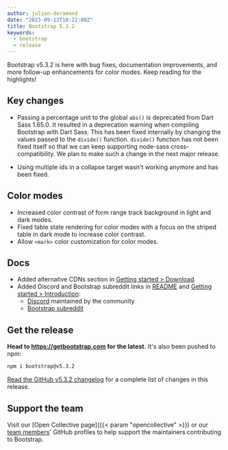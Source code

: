 ```yaml
---
author: julien-deramond
date: "2023-09-13T10:22:00Z"
title: Bootstrap 5.3.2
keywords:
  - bootstrap
  - release
---
```


Bootstrap v5.3.2 is here with bug fixes, documentation improvements, and more follow-up enhancements for color modes. Keep reading for the highlights!

## Key changes

- Passing a percentage unit to the global `abs()` is deprecated from Dart Sass 1.65.0. It resulted in a deprecation warning when compiling Bootstrap with Dart Sass. This has been fixed internally by changing the values passed to the `divide()` function. `divide()` function has not been fixed itself so that we can keep supporting node-sass cross-compatibility. We plan to make such a change in the next major release.

- Using multiple ids in a collapse target wasn't working anymore and has been fixed.

## Color modes

- Increased color contrast of form range track background in light and dark modes.
- Fixed table state rendering for color modes with a focus on the striped table in dark mode to increase color contrast.
- Allow `<mark>` color customization for color modes.

## Docs

- Added alternative CDNs section in [Getting started > Download](https://getbootstrap.com/docs/5.3/getting-started/download/#alternative-cdns).
- Added Discord and Bootstrap subreddit links in [README](https://github.com/twbs/bootstrap/blob/main/README.md) and [Getting started > Introduction](https://getbootstrap.com/docs/5.3/getting-started/introduction/):
  - [Discord](https://discord.gg/bZUvakRU3M) maintained by the community
  - [Bootstrap subreddit](https://reddit.com/r/bootstrap)

## Get the release

**Head to <https://getbootstrap.com> for the latest.** It's also been pushed to npm:

```sh
npm i bootstrap@v5.3.2
```

[Read the GitHub v5.3.2 changelog](https://github.com/twbs/bootstrap/releases/tag/v5.3.2) for a complete list of changes in this release.

## Support the team

Visit our [Open Collective page]({{< param "opencollective" >}}) or our [team members](https://github.com/orgs/twbs/people)' GitHub profiles to help support the maintainers contributing to Bootstrap.
